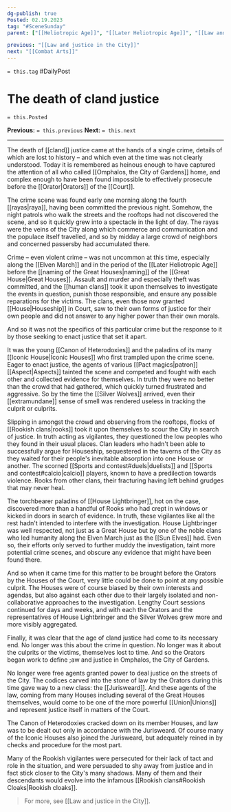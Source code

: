 ```yaml
---
dg-publish: true
Posted: 02.19.2023
tag: "#SceneSunday"
parent: ["[[Heliotropic Age]]", "[[Later Heliotropic Age]]", "[[Law and justice in the City]]", "[[Jurisweard]]"]

previous: "[[Law and justice in the City]]"
next: "[[Combat Arts]]"
---
```

`= this.tag` #DailyPost 
# The death of cland justice
`= this.Posted`

**Previous:** `= this.previous`
**Next:** `= this.next`

---

The death of [[cland]] justice came at the hands of a single crime, details of which are lost to history – and which even at the time was not clearly understood. Today it is remembered as heinous enough to have captured the attention of all who called [[Omphalos, the City of Gardens]] home, and complex enough to have been found impossible to effectively prosecute before the [[Orator|Orators]] of the [[Court]].

The crime scene was found early one morning along the fourth [[rayas|raya]], having been committed the previous night. Somehow, the night patrols who walk the streets and the rooftops had not discovered the scene, and so it quickly grew into a spectacle in the light of day. The rayas were the veins of the City along which commerce and communication and the populace itself travelled, and so by midday a large crowd of neighbors and concerned passersby had accumulated there.

Crime – even violent crime – was not uncommon at this time, especially along the [[Elven March]] and in the period of the [[Later Heliotropic Age]] before the [[naming of the Great Houses|naming]] of the [[Great House|Great Houses]]. Assault and murder and especially theft was committed, and the [[human clans]] took it upon themselves to investigate the events in question, punish those responsible, and ensure any possible reparations for the victims. The clans, even those now granted [[House|Houseship]] in Court, saw to their own forms of justice for their own people and did not answer to any higher power than their own morals.

And so it was not the specifics of this particular crime but the response to it by those seeking to enact justice that set it apart.

It was the young [[Canon of Heterodoxies]] and the paladins of its many [[Iconic House|Iconic Houses]] who first trampled upon the crime scene. Eager to enact justice, the agents of various [[Pact magics|patron]] [[Aspect|Aspects]] tainted the scene and competed and fought with each other and collected evidence for themselves. In truth they were no better than the crowd that had gathered, which quickly turned frustrated and aggressive. So by the time the [[Silver Wolves]] arrived, even their [[extramundane]] sense of smell was rendered useless in tracking the culprit or culprits.

Slipping in amongst the crowd and observing from the rooftops, flocks of [[Rookish clans|rooks]] took it upon themselves to scour the City in search of justice. In truth acting as vigilantes, they questioned the low peoples who they found in their usual places. Clan leaders who hadn't been able to successfully argue for Houseship, sequestered in the taverns of the City as they waited for their people's inevitable absorption into one House or another. The scorned [[Sports and contest#duels|duelists]] and [[Sports and contest#calcio|calcio]] players, known to have a predilection towards violence. Rooks from other clans, their fracturing having left behind grudges that may never heal.

The torchbearer paladins of [[House Lightbringer]], hot on the case, discovered more than a handful of Rooks who had crept in windows or kicked in doors in search of evidence. In truth, these vigilantes like all the rest hadn't intended to interfere with the investigation. House Lightbringer was well respected, not just as a Great House but by one of the noble clans who led humanity along the Elven March just as the [[Sun Elves]] had. Even so, their efforts only served to further muddy the investigation, taint more potential crime scenes, and obscure any evidence that might have been found there.

And so when it came time for this matter to be brought before the Orators by the Houses of the Court, very little could be done to point at any possible culprit. The Houses were of course biased by their own interests and agendas, but also against each other due to their largely isolated and non-collaborative approaches to the investigation. Lengthy Court sessions continued for days and weeks, and with each the Orators and the representatives of House Lightbringer and the Silver Wolves grew more and more visibly aggregated.

Finally, it was clear that the age of cland justice had come to its necessary end. No longer was this about the crime in question. No longer was it about the culprits or the victims, themselves lost to time. And so the Orators began work to define ;aw and justice in Omphalos, the City of Gardens.

No longer were free agents granted power to deal justice on the streets of the City. The codices carved into the stone of law by the Orators during this time gave way to a new class: the [[Jurisweard]]. And these agents of the law, coming from many Houses including several of the Great Houses themselves, would come to be one of the more powerful [[Union|Unions]] and represent justice itself in matters of the Court.

The Canon of Heterodoxies cracked down on its member Houses, and law was to be dealt out only in accordance with the Jurisweard. Of course many of the Iconic Houses also joined the Jurisweard, but adequately reined in by checks and procedure for the most part.

Many of the Rookish vigilantes were persecuted for their lack of tact and role in the situation, and were persuaded to shy away from justice and in fact stick closer to the City's many shadows. Many of them and their descendants would evolve into the infamous [[Rookish clans#Rookish Cloaks|Rookish cloaks]].

> For more, see [[Law and justice in the City]].